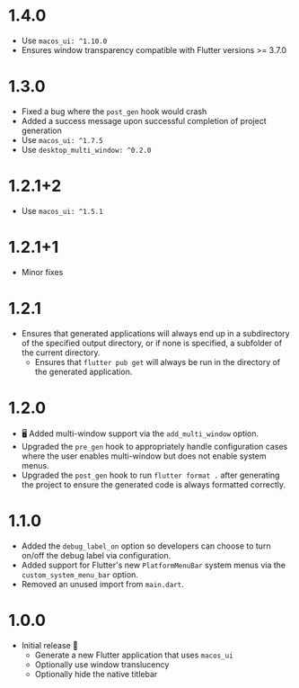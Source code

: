 # 1.4.0
* Use `macos_ui: ^1.10.0`
* Ensures window transparency compatible with Flutter versions >= 3.7.0

# 1.3.0
* Fixed a bug where the `post_gen` hook would crash
* Added a success message upon successful completion of project generation
* Use `macos_ui: ^1.7.5`
* Use `desktop_multi_window: ^0.2.0`

# 1.2.1+2
* Use `macos_ui: ^1.5.1`

# 1.2.1+1
* Minor fixes

# 1.2.1
* Ensures that generated applications will always end up in a subdirectory of the specified output directory, or if 
none is specified, a subfolder of the current directory.
  * Ensures that `flutter pub get` will always be run in the directory of the generated application.

# 1.2.0
* 🖥 Added multi-window support via the `add_multi_window` option.
* Upgraded the `pre_gen` hook to appropriately handle configuration cases where the user enables multi-window but does
not enable system menus.
* Upgraded the `post_gen` hook to run `flutter format .` after generating the project to ensure the generated code is 
always formatted correctly.

# 1.1.0
* Added the `debug_label_on` option so developers can choose to turn on/off the debug label via configuration.
* Added support for Flutter's new `PlatformMenuBar` system menus via the `custom_system_menu_bar` option.
* Removed an unused import from `main.dart`.

# 1.0.0

* Initial release 🎉
  * Generate a new Flutter application that uses `macos_ui`
  * Optionally use window translucency
  * Optionally hide the native titlebar

